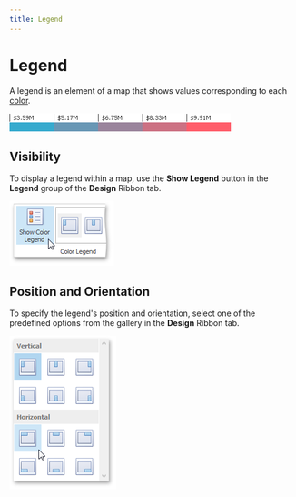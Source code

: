 ```yaml
---
title: Legend
---
```

# Legend
A legend is an element of a map that shows values corresponding to each [color](../../../../../dashboard-for-desktop/articles/dashboard-designer/designing-dashboard-items/choropleth-map/map-coloring.md).

![ChoroplethMap_Legend](../../../../images/Img22232.png)

## Visibility
To display a legend within a map, use the **Show Legend** button in the **Legend** group of the **Design** Ribbon tab.

![ChoroplethMap_ShowLegend_Ribbon](../../../../images/Img22233.png)

## Position and Orientation
To specify the legend's position and orientation, select one of the predefined options from the gallery in the **Design** Ribbon tab.

![Map_LegendPosition_Ribbon](../../../../images/Img22236.png)